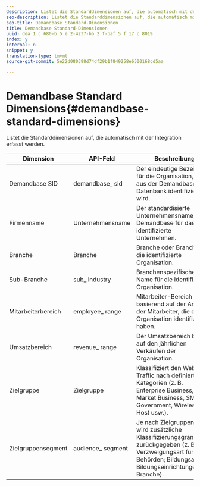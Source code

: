 ```yaml
---
description: Listet die Standarddimensionen auf, die automatisch mit der Integration erfasst werden.
seo-description: Listet die Standarddimensionen auf, die automatisch mit der Integration erfasst werden.
seo-title: Demandbase Standard-Dimensionen
title: Demandbase Standard-Dimensionen
uuid: dea 1 c 680-b 5 e 2-4237-bb 2 f-baf 5 f 17 c 8019
index: y
internal: n
snippet: y
translation-type: tm+mt
source-git-commit: 5e22d080398d74df29b1f849258e6500168cd5aa

---
```



# Demandbase Standard Dimensions{#demandbase-standard-dimensions}

Listet die Standarddimensionen auf, die automatisch mit der Integration erfasst werden.

| Dimension | API-Feld | Beschreibung |
|---|---|---|
| Demandbase SID | demandbase_ sid | Der eindeutige Bezeichner für die Organisation, die aus der Demandbase-Datenbank identifiziert wird. |
| Firmenname | Unternehmensname | Der standardisierte Unternehmensname der Demandbase für das identifizierte Unternehmen. |
| Branche | Branche | Branche oder Branche für die identifizierte Organisation. |
| Sub-Branche | sub_ industry | Branchenspezifischer Name für die identifizierte Organisation. |
| Mitarbeiterbereich | employee_ range | Mitarbeiter-Bereich basierend auf der Anzahl der Mitarbeiter, die die Organisation identifiziert haben. |
| Umsatzbereich | revenue_ range | Der Umsatzbereich basiert auf den jährlichen Verkäufen der Organisation. |
| Zielgruppe | Zielgruppe | Klassifiziert den Web-Traffic nach definierten Kategorien (z. B. Enterprise Business, Mid-Market Business, SMB, Government, Wireless, Host usw.). |
| Zielgruppensegment | audience_ segment | Je nach Zielgruppentyp wird zusätzliche Klassifizierungsgranularität zurückgegeben (z. B. Verzweigungsart für Behörden; Bildungsart für Bildungseinrichtungen; Branche). |

